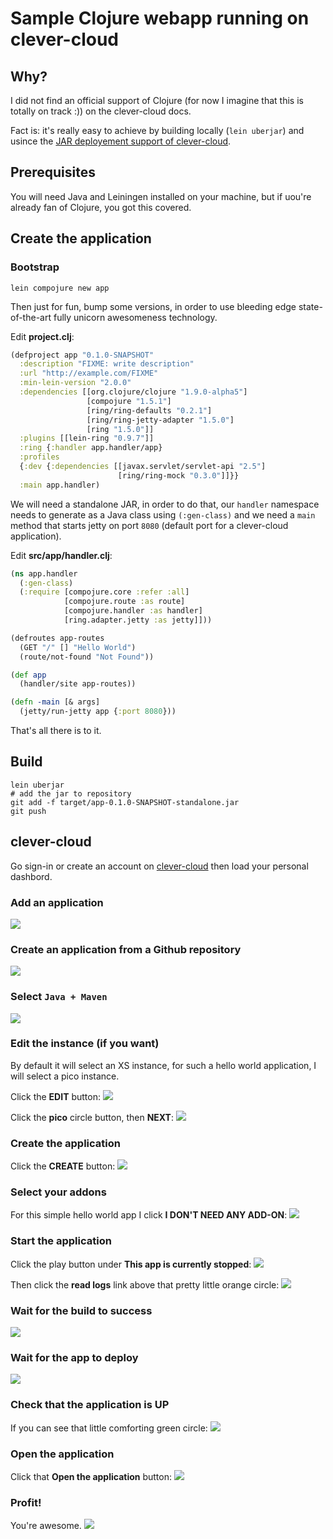 # Sample Clojure webapp running on clever-cloud

## Why?

I did not find an official support of Clojure (for now I imagine that this is totally on track :)) on the clever-cloud docs.

Fact is: it's really easy to achieve by building locally (`lein uberjar`) and usince the [JAR deployement support of clever-cloud](https://www.clever-cloud.com/doc/java/java-jar/).

## Prerequisites

You will need Java and Leiningen installed on your machine, but if uou're already fan of Clojure, you got this covered.

## Create the application

### Bootstrap

    lein compojure new app

Then just for fun, bump some versions, in order to use bleeding edge state-of-the-art fully unicorn awesomeness technology.

Edit **project.clj**:

```clojure
(defproject app "0.1.0-SNAPSHOT"
  :description "FIXME: write description"
  :url "http://example.com/FIXME"
  :min-lein-version "2.0.0"
  :dependencies [[org.clojure/clojure "1.9.0-alpha5"]
                 [compojure "1.5.1"]      
                 [ring/ring-defaults "0.2.1"]
                 [ring/ring-jetty-adapter "1.5.0"]   
                 [ring "1.5.0"]]                     
  :plugins [[lein-ring "0.9.7"]]
  :ring {:handler app.handler/app}
  :profiles
  {:dev {:dependencies [[javax.servlet/servlet-api "2.5"]
                        [ring/ring-mock "0.3.0"]]}}
  :main app.handler)
```

We will need a standalone JAR, in order to do that, our `handler` namespace needs to generate as a Java class using `(:gen-class)` and we need a `main` method that starts jetty on port `8080` (default port for a clever-cloud application).

Edit **src/app/handler.clj**:

```clojure
(ns app.handler
  (:gen-class)
  (:require [compojure.core :refer :all]
            [compojure.route :as route]
            [compojure.handler :as handler]
            [ring.adapter.jetty :as jetty]]))

(defroutes app-routes
  (GET "/" [] "Hello World")
  (route/not-found "Not Found"))

(def app
  (handler/site app-routes))

(defn -main [& args]
  (jetty/run-jetty app {:port 8080}))
```

That's all there is to it.

## Build

    lein uberjar
    # add the jar to repository
    git add -f target/app-0.1.0-SNAPSHOT-standalone.jar
    git push

## clever-cloud

Go sign-in or create an account on [clever-cloud](https://clever-cloud.com) then load your personal dashbord.

### Add an application

![](tutorial/1-add-application.png)

### Create an application from a Github repository

![](tutorial/2-add-github-application.png)

### Select `Java + Maven`

![](tutorial/3-select-java-maven.png)

### Edit the instance (if you want)

By default it will select an XS instance, for such a hello world application, I will select a pico instance.

Click the **EDIT** button:
![](tutorial/4-edit-instance.png)

Click the **pico** circle button, then **NEXT**:
![](tutorial/5-select-pico.png)

### Create the application

Click the **CREATE** button:
![](tutorial/6-click-create.png)

### Select your addons

For this simple hello world app I click **I DON'T NEED ANY ADD-ON**:
![](tutorial/7-no-addon.png)

### Start the application

Click the play button under **This app is currently stopped**:
![](tutorial/8-start-app.png)

Then click the **read logs** link above that pretty little orange circle:
![](tutorial/9-read-logs.png)

### Wait for the build to success

![](tutorial/10-build-success.png)

### Wait for the app to deploy

![](tutorial/11-deploy-success.png)

### Check that the application is UP

If you can see that little comforting green circle:
![](tutorial/12-app-is-up.png)

### Open the application

Click that **Open the application** button:
![](tutorial/13-open-app.png)

### Profit!

You're awesome.
![](tutorial/14-profit.png)
